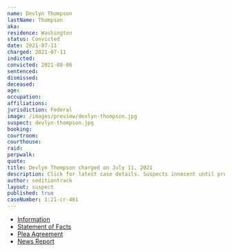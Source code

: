 ```yaml
---
name: Devlyn Thompson
lastName: Thompson
aka:
residence: Washington
status: Convicted
date: 2021-07-11
charged: 2021-07-11
indicted:
convicted: 2021-08-06
sentenced:
dismissed:
deceased:
age:
occupation:
affiliations:
jurisdiction: Federal
image: /images/preview/devlyn-thompson.jpg
suspect: devlyn-thompson.jpg
booking:
courtroom:
courthouse:
raid:
perpwalk:
quote:
title: Devlyn Thompson charged on July 11, 2021
description: Click for latest case details. Suspects innocent until proven guilty.
author: seditiontrack
layout: suspect
published: true
caseNumber: 1:21-cr-461
---
```


- [Information](https://www.justice.gov/usao-dc/press-release/file/1422296/download)
- [Statement of Facts](https://www.justice.gov/usao-dc/press-release/file/1422286/download)
- [Plea Agreement](https://www.justice.gov/usao-dc/press-release/file/1422291/download)
- [News Report](https://chicago.suntimes.com/2021/8/6/22613274/gym-owner-pleads-guilty-assaulting-officer-capitol-jan-6-riot)
